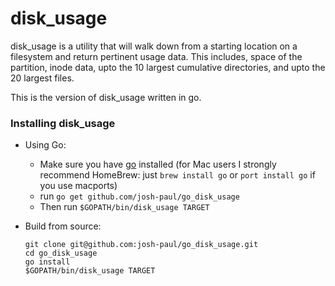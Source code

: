 disk_usage
==========

disk_usage is a utility that will walk down from a starting location on a filesystem and return 
pertinent usage data. This includes, space of the partition, inode data, upto the 10 largest 
cumulative directories, and upto the 20 largest files.

This is the version of disk_usage written in go.

### Installing disk_usage


  * Using Go:
    * Make sure you have [go](http://golang.org/) installed (for Mac users I strongly recommend HomeBrew: just `brew install go` or `port install go` if you use macports)
    * run `go get github.com/josh-paul/go_disk_usage`
    * Then run `$GOPATH/bin/disk_usage TARGET`
  * Build from source:

    ```shell
    git clone git@github.com:josh-paul/go_disk_usage.git
    cd go_disk_usage
    go install
    $GOPATH/bin/disk_usage TARGET
    ```